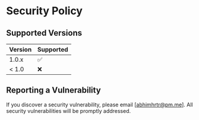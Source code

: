 # Security Policy

## Supported Versions

| Version | Supported          |
|---------|--------------------|
| 1.0.x   | :white_check_mark: |
| < 1.0   | :x:                |

## Reporting a Vulnerability

If you discover a security vulnerability, please email [abhimhrtr@pm.me]. All security vulnerabilities will be promptly
addressed.